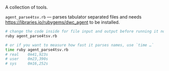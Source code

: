 A collection of tools.

`agent_parse4tsv.rb` — parses tabulator separated files and needs <https://libraries.io/rubygems/dwc_agent> to be installed.

```bash
# change the code inside for file input and output before running it normally like:
ruby agent_parse4tsv.rb

# or if you want to measure how fast it parses names, use `time …`
time ruby agent_parse4tsv.rb
# real    0m41,923s
# user    0m23,390s
# sys     0m16,252s
```
